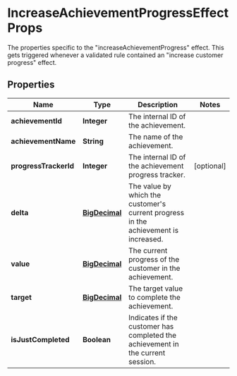 

# IncreaseAchievementProgressEffectProps

The properties specific to the \"increaseAchievementProgress\" effect. This gets triggered whenever a validated rule contained an \"increase customer progress\" effect.
## Properties

Name | Type | Description | Notes
------------ | ------------- | ------------- | -------------
**achievementId** | **Integer** | The internal ID of the achievement. | 
**achievementName** | **String** | The name of the achievement. | 
**progressTrackerId** | **Integer** | The internal ID of the achievement progress tracker. |  [optional]
**delta** | [**BigDecimal**](BigDecimal.md) | The value by which the customer&#39;s current progress in the achievement is increased. | 
**value** | [**BigDecimal**](BigDecimal.md) | The current progress of the customer in the achievement. | 
**target** | [**BigDecimal**](BigDecimal.md) | The target value to complete the achievement. | 
**isJustCompleted** | **Boolean** | Indicates if the customer has completed the achievement in the current session. | 



